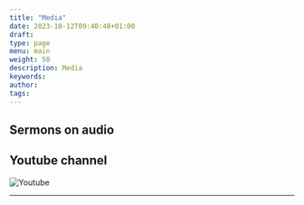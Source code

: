 ```yaml
---
title: "Media"
date: 2023-10-12T09:40:48+01:00
draft: 
type: page
menu: main
weight: 50
description: Media
keywords:
author: 
tags: 
---
```


## Sermons on audio



## Youtube channel

![Youtube](https://www.youtube.com/channel/UCh7jLJ0esHTVGjwZpf_mHAQ)

---


